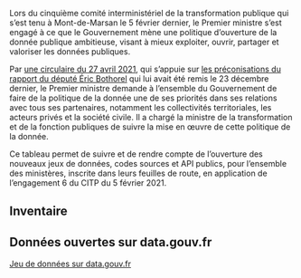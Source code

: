 <script setup>
import InventoryBase from './.vitepress/theme/components/InventoryBase.vue';
</script>

Lors du cinquième comité interministériel de la transformation publique qui s’est tenu à Mont-de-Marsan le 5 février dernier, le Premier ministre s’est engagé à ce que le Gouvernement mène une politique d’ouverture de la donnée publique ambitieuse, visant à mieux exploiter, ouvrir, partager et valoriser les données publiques.

Par [une circulaire du 27 avril 2021](https://www.legifrance.gouv.fr/circulaire/id/45162?dateSignature=&init=true&page=1&query=*&searchField=ALL&tab_selection=circ), qui s’appuie sur [les préconisations du rapport du député Éric Bothorel](https://www.mission-open-data.fr/uploads/decidim/attachment/file/36/Mission_Bothorel_Rapport.pdf) qui lui avait été remis le 23 décembre dernier, le Premier ministre demande à l’ensemble du Gouvernement de faire de la politique de la donnée une de ses priorités dans ses relations avec tous ses partenaires, notamment les collectivités territoriales, les acteurs privés et la société civile. Il a chargé la ministre de la transformation et de la fonction publiques de suivre la mise en œuvre de cette politique de la donnée.

Ce tableau permet de suivre et de rendre compte de l’ouverture des nouveaux jeux de données, codes sources et API publics, pour l’ensemble des ministères, inscrite dans leurs feuilles de route, en application de l’engagement 6 du CITP du 5 février 2021.

## Inventaire

<InventoryBase />

## Données ouvertes sur data.gouv.fr

[Jeu de données sur data.gouv.fr](https://www.data.gouv.fr/fr/datasets/tableau-de-suivi-des-ouvertures-de-donnees-codes-sources-et-api-publics)
